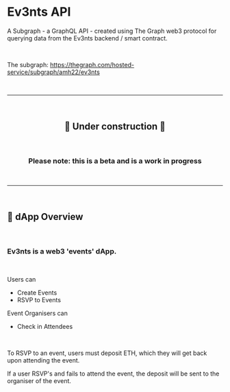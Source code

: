 # Ev3nts API

A Subgraph - a GraphQL API - created using The Graph web3 protocol for querying data from the Ev3nts backend / smart contract.

&nbsp;

The subgraph: https://thegraph.com/hosted-service/subgraph/amh22/ev3nts

&nbsp;

---

&nbsp;

<h2 align="center">
  🚧 Under construction 🚧
</h2>

&nbsp;

<h3 align="center">
  Please note: this is a beta and is a work in progress
</h3>
&nbsp;

---

&nbsp;

## 📔 dApp Overview

&nbsp;

### Ev3nts is a web3 'events' dApp.

&nbsp;

Users can

- Create Events
- RSVP to Events

Event Organisers can

- Check in Attendees

&nbsp;

To RSVP to an event, users must deposit ETH, which they will get back upon attending the event.

If a user RSVP's and fails to attend the event, the deposit will be sent to the organiser of the event.

